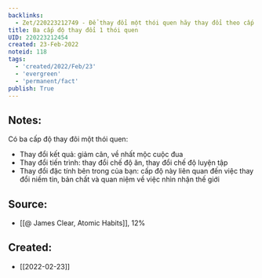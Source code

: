 ```yaml
---
backlinks:
  - Zet/220223212749 - Để thay đổi một thói quen hãy thay đổi theo cấp độ đặc tính (220223212454)
title: Ba cấp độ thay đổi 1 thói quen
UID: 220223212454
created: 23-Feb-2022
noteid: 118
tags:
  - 'created/2022/Feb/23'
  - 'evergreen'
  - 'permanent/fact'
publish: True
---
```

## Notes:
Có ba cấp độ thay đôi một thói quen:

- Thay đổi kết quả: giảm cân, về nhất mộc cuộc đua
- Thay đổi tiến trình: thay đổi chế độ ăn, thay đổi chế độ luyện tập
- Thay đổi đặc tính bên trong của bạn: cấp độ này liên quan đến việc thay đổi niềm tin, bản chất và quan niệm về việc nhìn nhận thế giới

## Source:
- [[@ James Clear, Atomic Habits]], 12%





## Created:
- [[2022-02-23]]
